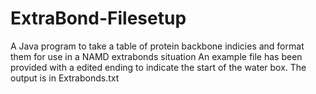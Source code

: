 # ExtraBond-Filesetup
A Java program to take a table of protein backbone indicies and format them for use in a NAMD extrabonds situation
An example file has been provided with a edited ending to indicate the start of the water box. The output is in Extrabonds.txt
